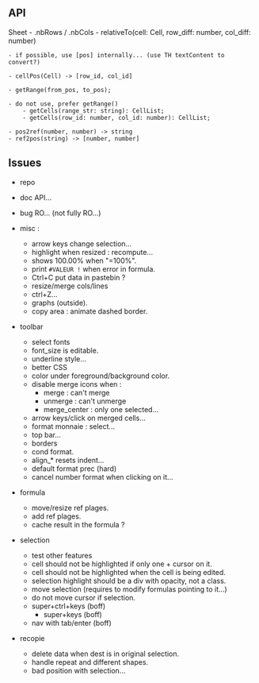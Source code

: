 ## API

Sheet
    - .nbRows / .nbCols
    - relativeTo(cell: Cell, row_diff: number, col_diff: number)

    - if possible, use [pos] internally... (use TH textContent to convert?)

    - cellPos(Cell) -> [row_id, col_id]

    - getRange(from_pos, to_pos);

    - do not use, prefer getRange()
        - getCells(range_str: string): CellList;
        - getCells(row_id: number, col_id: number): CellList;

    - pos2ref(number, number) -> string
    - ref2pos(string) -> [number, number]

## Issues

- repo
- doc API...

- bug RO... (not fully RO...)

- misc :
	- arrow keys change selection...
	- highlight when resized : recompute...
	- shows 100.00% when "=100%".
	- print `#VALEUR !` when error in formula.
	- Ctrl+C put data in pastebin ?
	- resize/merge cols/lines
	- ctrl+Z...
	- graphs (outside).
	- copy area : animate dashed border.
- toolbar
	- select fonts
	- font_size is editable.
	- underline style...
	- better CSS
	- color under foreground/background color.
	- disable merge icons when :
		- merge : can't merge
		- unmerge : can't unmerge
		- merge_center : only one selected...
	- arrow keys/click on merged cells...
	- format monnaie : select...
	- top bar...
	- borders
	- cond format.
	- align_* resets indent...
	- default format prec (hard)
	- cancel number format when clicking on it...
- formula
	- move/resize ref plages.
	- add ref plages.
	- cache result in the formula ?
- selection
	- test other features
	- cell should not be highlighted if only one + cursor on it.
	- cell should not be highlighted when the cell is being edited.
	- selection highlight should be a div with opacity, not a class.
	- move selection (requires to modify formulas pointing to it...)
	- do not move cursor if selection.
	- super+ctrl+keys (boff)
		- super+keys  (boff)
	- nav with tab/enter (boff)
- recopie
	- delete data when dest is in original selection.
	- handle repeat and different shapes.
	- bad position with selection...